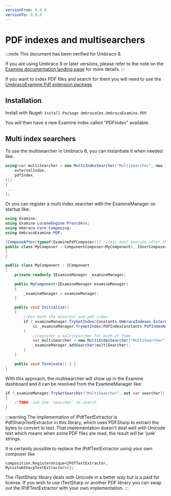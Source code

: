 ```yaml
---
versionFrom: 8.0.0
versionTo: 8.0.0
---
```


# PDF indexes and multisearchers

:::note
This document has been verified for Umbraco 8.

If you are using Umbraco 9 or later versions, please refer to the note on the [Examine documentation landing page](index.md) for more details.
:::

If you want to index PDF files and search for them you will need to use the [UmbracoExamine.Pdf extension package](https://github.com/umbraco/UmbracoExamine.PDF).

## Installation

Install with Nuget:
`Install-Package UmbracoCms.UmbracoExamine.PDF`

You will then have a new Examine index called "PDFIndex" available.

## Multi index searchers

To use the multisearcher in Umbraco 8, you can instantiate it when needed like:

```csharp
using(var multiSearcher = new MultiIndexSearcher("MultiSearcher", new IIndex[] {
    externalIndex,
    pdfIndex
}))
{
 ...
};
```

Or you can register a multi index searcher with the ExamineManager on startup like:

```csharp
using Examine;
using Examine.LuceneEngine.Providers;
using Umbraco.Core.Composing;
using UmbracoExamine.PDF;

[ComposeAfter(typeof(ExaminePdfComposer))] //this must execute after the ExaminePdfComposer composer
public class MyComposer : ComponentComposer<MyComponent>, IUserComposer
{
}

public class MyComponent : IComponent
{
    private readonly IExamineManager _examineManager;

    public MyComponent(IExamineManager examineManager)
    {
        _examineManager = examineManager;
    }

    public void Initialize()
    {
        //Get both the external and pdf index
        if (_examineManager.TryGetIndex(Constants.UmbracoIndexes.ExternalIndexName, out var externalIndex)
            && _examineManager.TryGetIndex(PdfIndexConstants.PdfIndexName, out var pdfIndex))
        {
            //register a multisearcher for both of them
            var multiSearcher = new MultiIndexSearcher("MultiSearcher", new IIndex[] { externalIndex, pdfIndex });
            _examineManager.AddSearcher(multiSearcher);
        }
    }

    public void Terminate() { }
}
```

With this approach, the multisearcher will show up in the Examine dashboard and it can be resolved from the ExamineManager like:

```csharp
if (_examineManager.TryGetSearcher("MultiSearcher", out var searcher))
{
    //TODO: use the `searcher` to search
}
```

:::warning
The implementation of IPdfTextExtractor is PdfSharpTextExtractor in this library, which uses PDFSharp to extract the bytes to convert to text. That implementation doesn't deal well with Unicode text which means when some PDF files are read, the result will be 'junk' strings.

It is certainly possible to replace the IPdfTextExtractor using your own composer like

`composition.RegisterUnique<IPdfTextExtractor, MyCustomSharpTextExtractor>();`

The iTextSharp library deals with Unicode in a better way but is a paid for license. If you wish to use iTextSharp or another PDF library you can swap out the IPdfTextExtractor with your own implementation.
:::

